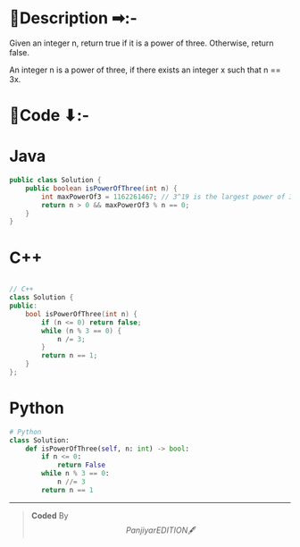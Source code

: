 # 📍Description ➡:-
<!-- Describe your first thoughts on how to solve this problem. -->
Given an integer n, return true if it is a power of three. Otherwise, return false.

An integer n is a power of three, if there exists an integer x such that n == 3x.

 

# 📝Code ⬇:-


# Java
```java []
public class Solution {
    public boolean isPowerOfThree(int n) {
        int maxPowerOf3 = 1162261467; // 3^19 is the largest power of 3 in int range
        return n > 0 && maxPowerOf3 % n == 0;
    }
}
```

# C++
``` cpp []

// C++
class Solution {
public:
    bool isPowerOfThree(int n) {
        if (n <= 0) return false;
        while (n % 3 == 0) {
            n /= 3;
        }
        return n == 1;
    }
};
```

# Python
``` python []
# Python
class Solution:
    def isPowerOfThree(self, n: int) -> bool:
        if n <= 0:
            return False
        while n % 3 == 0:
            n //= 3
        return n == 1    
```

---

>    **Coded** By $$Panjiyar EDITION 🖋  $$

               
